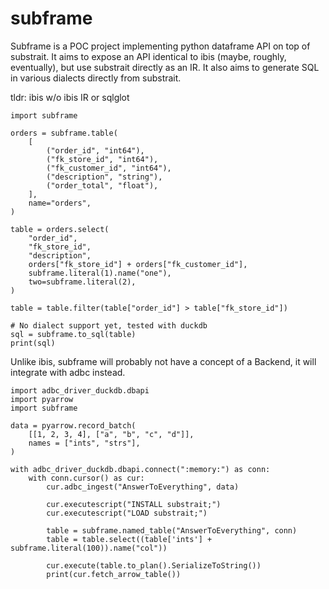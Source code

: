 # subframe

Subframe is a POC project implementing python dataframe API on top of substrait. It aims to expose an API identical to ibis (maybe, roughly, eventually), but use substrait directly as an IR. It also aims to generate SQL in various dialects directly from substrait.

tldr: ibis w/o ibis IR or sqlglot

```
import subframe

orders = subframe.table(
    [
        ("order_id", "int64"),
        ("fk_store_id", "int64"),
        ("fk_customer_id", "int64"),
        ("description", "string"),
        ("order_total", "float"),
    ],
    name="orders",
)

table = orders.select(
    "order_id",
    "fk_store_id",
    "description",
    orders["fk_store_id"] + orders["fk_customer_id"],
    subframe.literal(1).name("one"),
    two=subframe.literal(2),
)

table = table.filter(table["order_id"] > table["fk_store_id"])

# No dialect support yet, tested with duckdb
sql = subframe.to_sql(table)
print(sql)
```

Unlike ibis, subframe will probably not have a concept of a Backend, it will integrate with adbc instead.

```
import adbc_driver_duckdb.dbapi
import pyarrow
import subframe

data = pyarrow.record_batch(
    [[1, 2, 3, 4], ["a", "b", "c", "d"]],
    names = ["ints", "strs"],
)

with adbc_driver_duckdb.dbapi.connect(":memory:") as conn:
    with conn.cursor() as cur:
        cur.adbc_ingest("AnswerToEverything", data)

        cur.executescript("INSTALL substrait;")
        cur.executescript("LOAD substrait;")

        table = subframe.named_table("AnswerToEverything", conn)
        table = table.select((table['ints'] + subframe.literal(100)).name("col"))

        cur.execute(table.to_plan().SerializeToString())
        print(cur.fetch_arrow_table())

```